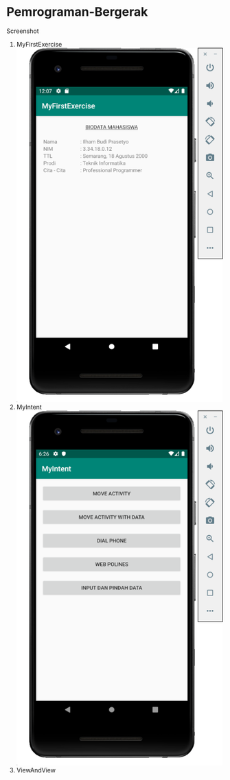 # Pemrograman-Bergerak

Screenshot
1. MyFirstExercise<br>
![Screenshot_1](MyFirstExercise/Screenshot/Screen%20Shot%202019-09-08%20at%2012.07.33.png)
2. MyIntent<br>
![Screenshot_2](MyIntent/Screenshot/Screen%20Shot%202019-09-10%20at%2018.26.41.png)
3. ViewAndView<br>
